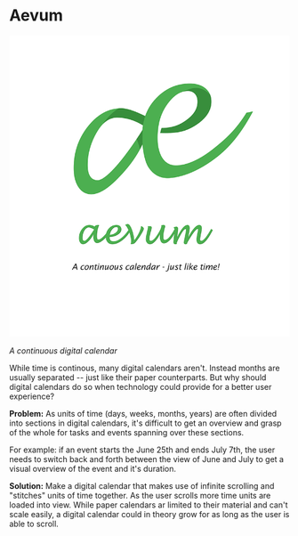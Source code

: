 # Aevum

![Aevum Logotype](images/header.png)

_A continuous digital calendar_

While time is continous, many digital calendars aren't. Instead months are usually separated -- just like their paper counterparts. But why should digital calendars do so when technology could provide for a better user experience? 

**Problem:** As units of time (days, weeks, months, years) are often divided into sections in digital calendars, it's difficult to get an overview and grasp of the whole for tasks and events spanning over these sections. 

For example: if an event starts the June 25th and ends July 7th, the user needs to switch back and forth between the view of June and July to get a visual overview of the event and it's duration. 

**Solution:** Make a digital calendar that makes use of infinite scrolling and "stitches" units of time together. As the user scrolls more time units are loaded into view. While paper calendars ar limited to their material and can't scale easily, a digital calendar could in theory grow for as long as the user is able to scroll. 
